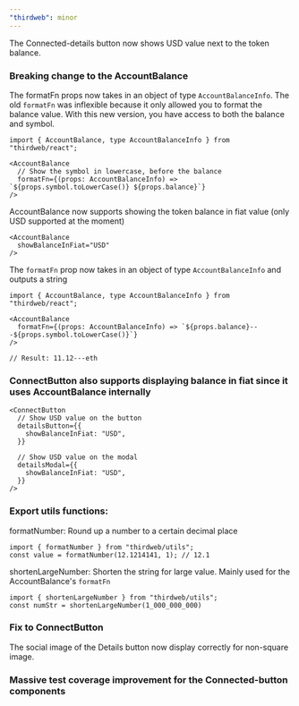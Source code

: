 ```yaml
---
"thirdweb": minor
---
```

The Connected-details button now shows USD value next to the token balance.

### Breaking change to the AccountBalance
The formatFn props now takes in an object of type `AccountBalanceInfo`. The old `formatFn` was inflexible because it only allowed you to format the balance value.
With this new version, you have access to both the balance and symbol.
```tsx
import { AccountBalance, type AccountBalanceInfo } from "thirdweb/react";

<AccountBalance 
  // Show the symbol in lowercase, before the balance
  formatFn={(props: AccountBalanceInfo) => `${props.symbol.toLowerCase()} ${props.balance}`}
/>
```

AccountBalance now supports showing the token balance in fiat value (only USD supported at the moment)
```tsx
<AccountBalance 
  showBalanceInFiat="USD"
/>
```

The `formatFn` prop now takes in an object of type `AccountBalanceInfo` and outputs a string
```tsx
import { AccountBalance, type AccountBalanceInfo } from "thirdweb/react";

<AccountBalance 
  formatFn={(props: AccountBalanceInfo) => `${props.balance}---${props.symbol.toLowerCase()}`}
/>

// Result: 11.12---eth
```

### ConnectButton also supports displaying balance in fiat since it uses AccountBalance internally
```tsx
<ConnectButton
  // Show USD value on the button
  detailsButton={{
    showBalanceInFiat: "USD",
  }}

  // Show USD value on the modal
  detailsModal={{
    showBalanceInFiat: "USD",
  }}
/>
```

### Export utils functions: 
formatNumber: Round up a number to a certain decimal place
```tsx
import { formatNumber } from "thirdweb/utils";
const value = formatNumber(12.1214141, 1); // 12.1
```

shortenLargeNumber: Shorten the string for large value. Mainly used for the AccountBalance's `formatFn`
```tsx
import { shortenLargeNumber } from "thirdweb/utils";
const numStr = shortenLargeNumber(1_000_000_000)
```

### Fix to ConnectButton
The social image of the Details button now display correctly for non-square image.

### Massive test coverage improvement for the Connected-button components